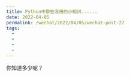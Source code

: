 ```yaml
---
title: Python中那些没用的小知识......
date: 2022-04-05
permalink: /wechat/2022/04/05/wechat-post-27
tags:
  - 
  - 
  - 
  - 
---
```


你知道多少呢？